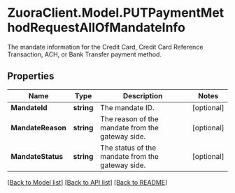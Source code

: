 # ZuoraClient.Model.PUTPaymentMethodRequestAllOfMandateInfo
The mandate information for the Credit Card, Credit Card Reference Transaction, ACH, or Bank Transfer payment method. 

## Properties

Name | Type | Description | Notes
------------ | ------------- | ------------- | -------------
**MandateId** | **string** | The mandate ID.  | [optional] 
**MandateReason** | **string** | The reason of the mandate from the gateway side.  | [optional] 
**MandateStatus** | **string** | The status of the mandate from the gateway side.  | [optional] 

[[Back to Model list]](../README.md#documentation-for-models) [[Back to API list]](../README.md#documentation-for-api-endpoints) [[Back to README]](../README.md)

